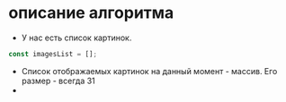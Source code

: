 # описание алгоритма

* У нас есть список картинок.
```js
const imagesList = [];
```
* Список отображаемых картинок на данный момент - массив. Его размер - всегда 31
* 